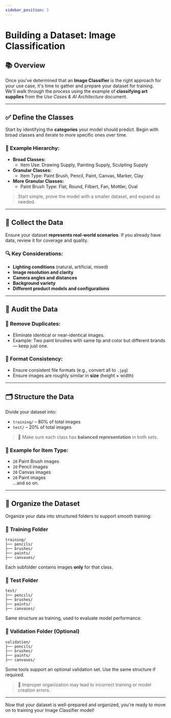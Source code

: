 ```yaml
---
sidebar_position: 3
---
```



# Building a Dataset: Image Classification

## 📚 Overview

Once you've determined that an **Image Classifier** is the right approach for your use case, it's time to gather and prepare your dataset for training.  
We'll walk through the process using the example of **classifying art supplies** from the _Use Cases & AI Architecture_ document.

---

## ✅ Define the Classes

Start by identifying the **categories** your model should predict. Begin with broad classes and iterate to more specific ones over time.

### 🎨 Example Hierarchy:

- **Broad Classes:**  
  - Item Use: Drawing Supply, Painting Supply, Sculpting Supply
- **Granular Classes:**  
  - Item Type: Paint Brush, Pencil, Paint, Canvas, Marker, Clay
- **More Granular Classes:**  
  - Paint Brush Type: Flat, Round, Filbert, Fan, Mottler, Oval

> Start simple, prove the model with a smaller dataset, and expand as needed.

---

## 📸 Collect the Data

Ensure your dataset **represents real-world scenarios**. If you already have data, review it for coverage and quality.

### 🔍 Key Considerations:

- **Lighting conditions** (natural, artificial, mixed)
- **Image resolution and clarity**
- **Camera angles and distances**
- **Background variety**
- **Different product models and configurations**

---

## 🧼 Audit the Data

### 🔄 Remove Duplicates:

- Eliminate identical or near-identical images.
- Example: Two paint brushes with same tip and color but different brands — keep just one.

### 🧾 Format Consistency:

- Ensure consistent file formats (e.g., convert all to `.jpg`)
- Ensure images are roughly similar in **size** (height × width)

---

## 🗂️ Structure the Data

Divide your dataset into:

- `training/` – 80% of total images
- `test/` – 20% of total images

> 🧠 Make sure each class has **balanced representation** in both sets.

### 🧪 Example for Item Type:

- `20` Paint Brush images  
- `20` Pencil images  
- `20` Canvas images  
- `20` Paint images  
...and so on.

---

## 📁 Organize the Dataset

Organize your data into structured folders to support smooth training:

### 📂 Training Folder

```
training/
├── pencils/
├── brushes/
├── paints/
├── canvases/
```

Each subfolder contains images **only** for that class.

### 📂 Test Folder

```
test/
├── pencils/
├── brushes/
├── paints/
├── canvases/
```

Same structure as training, used to evaluate model performance.

### 📂 Validation Folder (Optional)

```
validation/
├── pencils/
├── brushes/
├── paints/
├── canvases/
```

Some tools support an optional validation set. Use the same structure if required.

> 📌 Improper organization may lead to incorrect training or model creation errors.

---

Now that your dataset is well-prepared and organized, you're ready to move on to training your Image Classifier model!

